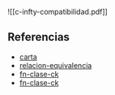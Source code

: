 ![[c-infty-compatibilidad.pdf]]

## Referencias
- [carta](./carta.md)
- [relacion-equivalencia](./relacion-equivalencia.md)
- [fn-clase-ck](./fn-clase-ck.md)
- [fn-clase-ck](./fn-clase-ck.md)
